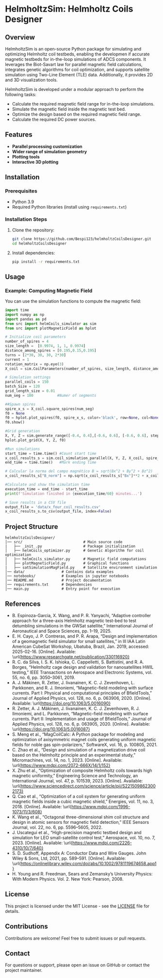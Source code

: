 # HelmholtzSim: Helmholtz Coils Designer

## Overview

HelmholtzSim is an open-source Python package for simulating and optimizing Helmholtz coil testbeds, enabling the developmen if accurate magnetic testbeds for in-the-loop simulations of ADCS components. It leverages the Biot-Savart law for parallel magnetic field calculations, integrates genetic algorithms for coil optimization, and supports satellite simulation using Two-Line Element (TLE) data. Additionally, it provides 2D and 3D visualization tools. 

HelmholtzSim is developed under a modular approach to perform the following tasks:
- Calculate the required magnetic field range for in-the-loop simulations.
- Simulate the magnetic field inside the magnetic test bed.
- Optimize the design based on the required magnetic field range.
- Calculate the required DC power sources.

## Features

- **Parallel processing customization**
- **Wider range of simulation geometry**
- **Plotting tools**
- **Interactive 3D plotting**
  
## Installation

### Prerequisites

- Python 3.9
- Required Python libraries (install using `requirements.txt`)

### Installation Steps

1. Clone the repository:
   ```sh
   git clone https://github.com/Bespi123/helmholtzCoilsDesigner.git
   cd helmholtzCoilsDesigner
   ```
2. Install dependencies:
   ```sh
   pip install -r requirements.txt
   ```

## Usage

### Example: Computing Magnetic Field

You can use the simulation functions to compute the magnetic field:

```python
import time
import numpy as np
import pandas as pd
from src import helmCoils_simulator as sim
from src import plotMagneticField as hplot

# Initialize coil parameters
number_of_spires = 4
size_length =  [0.9974, 1, 1, 0.9974] 
distance_among_spires = [0.195,0.15,0.195]
turns = [2*30, 30, 30, 2*30]
current = 1 
rotation_matrix = np.eye(3)
X_coil = sim.CoilParameters(number_of_spires, size_length, distance_among_spires, turns, current, rotation_matrix)

# Simulation settings
parallel_coils = 150
batch_Size = 120
grid_length_size = 0.01
num_seg = 100           #Numer of segments

##Spawn spires
spire_x_s = X_coil.square_spires(num_seg)
f0 = None
f0 = hplot.plot_spires(f0, spire_x_s, color='black', row=None, col=None)
f0.show()

#Grid generation
X, Y, Z = sim.generate_range([-0.4, 0.4],[-0.6, 0.6], [-0.6, 0.6], step_size_x = grid_length_size)
hplot.plot_grid(X, Y, Z, f0)

#Run simulations
start_time = time.time() #Count start time
x_coil_results_s = sim.coil_simulation_parallel(X, Y, Z, X_coil, spire_x_s, batch_Size)
end_time = time.time()   #Mark ending time

# Calcular la norma del campo magnético B = sqrt(Bx^2 + By^2 + Bz^2)
x_coil_results_s["B_norm"] = np.sqrt(x_coil_results_s["Bx"]**2 + x_coil_results_s["By"]**2 + x_coil_results_s["Bz"]**2)

#Calculate and show the simulation time
execution_time = end_time - start_time
print(f'Simulation finished in {execution_time/60} minutes...')

# Save results in a CSV file
output_file = 'data/x_four_coil_results.csv'
x_coil_results_s.to_csv(output_file, index=False)
```

## Project Structure

```
helmholtzCoilsDesigner/
│── src/                            # Main source code
|   ├── _init_.py                   # Package initialization
│   ├── helmCoils_optimizer.py      # Genetic Algorithm for coil optimization
│   ├── helmCoils_simulator.py      # Magnetic field computations
│   ├── plotMagneticField.py        # Graphical functions
|   ├── satSimulationMagField.py    # Satellite environment simulation
│── data/                 # Contains data examples
│── notebooks/            # Examples in jupyter notebooks
│── README.md             # Project documentation
│── requirements.txt      # Dependencies
│── main.py               # Entry point for execution
```

## References
- B. Espinoza-Garcia, X. Wang, and P. R. Yanyachi, “Adaptive controller approach for a three-axis Helmholtz magnetic test-bed to test detumbling simulations in the GWSat satellite,” International Journal of Aeronautical and Space Sciences, pp. 1–19, 2025.
- E. H. Cayo, J. P. Contreras, and P. R. Arapa, “Design and implementation of a geomagnetic field simulator for small satellites,” in III IAA Latin American CubeSat Workshop, Ubatuba, Brazil, Jan. 2019, accessed: 2025-02-16. [Online]. Available: \url{https://www.researchgate.net/publication/330116920}
- R. C. da Silva, I. S. K. Ishioka, C. Cappelletti, S. Battistini, and R. A. Borges, “Helmholtz cage design and validation for nanosatellites HWIL testing,” IEEE Transactions on Aerospace and Electronic Systems, vol. 55, no. 6, pp. 3050–3061, 2019.
- A. J. Mäkinen, R. Zetter, J. Iivanainen, K. C. J. Zevenhoven, L. Parkkonen, and R. J. Ilmoniemi, “Magnetic-field modeling with surface currents. Part I: Physical and computational principles of BfieldTools,” Journal of Applied Physics, vol. 128, no. 6, p. 063906, 2020. [Online]. Available: \url{https://doi.org/10.1063/5.0016090}
- R. Zetter, A. J. Mäkinen, J. Iivanainen, K. C. J. Zevenhoven, R. J. Ilmoniemi, and L. Parkkonen, “Magnetic-field modeling with surface currents. Part II: Implementation and usage of BfieldTools,” Journal of Applied Physics, vol. 128, no. 6, p. 063905, 2020. [Online]. Available: \url{https://doi.org/10.1063/5.0016087}
- S. Meng et al., “MagCoilCalc: A Python package for modeling and optimization of axisymmetric magnet coils generating uniform magnetic fields for noble gas spin-polarizers,” SoftwareX, vol. 16, p. 100805, 2021.
- C. Zhao et al., “Design and simulation of a magnetization drive coil based on the Helmholtz principle and an experimental study,” Micromachines, vol. 14, no. 1, 2023. [Online]. Available: \url{https://www.mdpi.com/2072-666X/14/1/152}
- X. Zhu et al., “Optimization of composite Helmholtz coils towards high magnetic uniformity,” Engineering Science and Technology, an International Journal, vol. 47, p. 101539, 2023. [Online]. Available: \url{https://www.sciencedirect.com/science/article/pii/S2215098623002173}
- Q. Cao et al., “Optimization of a coil system for generating uniform magnetic fields inside a cubic magnetic shield,” Energies, vol. 11, no. 3, 2018. [Online]. Available: \url{https://www.mdpi.com/1996-1073/11/3/608}
- K. Wang et al., “Octagonal three-dimensional shim coil structure and design in atomic sensors for magnetic field detection,” IEEE Sensors Journal, vol. 22, no. 6, pp. 5596–5605, 2022.
- J. Uscategui et al., “High-precision magnetic testbed design and simulation for LEO small-satellite control test,” Aerospace, vol. 10, no. 7, 2023. [Online]. Available: \url{https://www.mdpi.com/2226-4310/10/7/640}
- S. D. Sudhoff, Appendix A: Conductor Data and Wire Gauges. John Wiley \& Sons, Ltd, 2021, pp. 589–591. [Online]. Available: \url{https://onlinelibrary.wiley.com/doi/abs/10.1002/9781119674658.app1}
- H. Young and R. Freedman, Sears and Zemansky’s University Physics: With Modern Physics. Vol. 2. New York: Pearson, 2008.

## License

This project is licensed under the MIT License - see the [LICENSE](LICENSE) file for details.

## Contributions

Contributions are welcome! Feel free to submit issues or pull requests.

## Contact

For questions or support, please open an issue on GitHub or contact the project maintainer.

